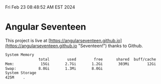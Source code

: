 Fri Feb 23 08:48:52 AM EST 2024

# Angular Seventeen


This project is live at [https://angularseventeen.github.io](https://angularseventeen.github.io "Seventeen!") thanks to Github.

```bash
System Memory
               total        used        free      shared  buff/cache   available
Mem:            15Gi       2.7Gi       1.2Gi       303Mi        12Gi        12Gi
Swap:          8.0Gi       1.3Mi       8.0Gi
System Storage
425M	.
```

